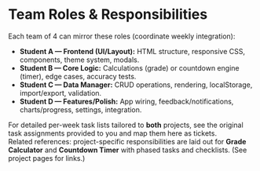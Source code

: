 # Team Roles & Responsibilities

Each team of 4 can mirror these roles (coordinate weekly integration):

- **Student A — Frontend (UI/Layout):** HTML structure, responsive CSS, components, theme system, modals.
- **Student B — Core Logic:** Calculations (grade) or countdown engine (timer), edge cases, accuracy tests.
- **Student C — Data Manager:** CRUD operations, rendering, localStorage, import/export, validation.
- **Student D — Features/Polish:** App wiring, feedback/notifications, charts/progress, settings, integration.

For detailed per-week task lists tailored to **both** projects, see the original task assignments provided to you and map them here as tickets.  
Related references: project-specific responsibilities are laid out for **Grade Calculator** and **Countdown Timer** with phased tasks and checklists. (See project pages for links.)
